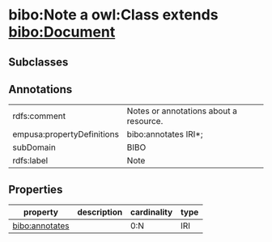 # bibo:Note a owl:Class extends [bibo:Document](/ontology/bibo/Document)

## Subclasses

## Annotations

|||
|-----|-----|
|rdfs:comment|Notes or annotations about a resource.|
|empusa:propertyDefinitions|bibo:annotates IRI*;|
|subDomain|BIBO|
|rdfs:label|Note|

## Properties

|property|description|cardinality|type|
|-----|-----|-----|-----|
|[bibo:annotates](/ontology/bibo/annotates)||0:N|IRI|
